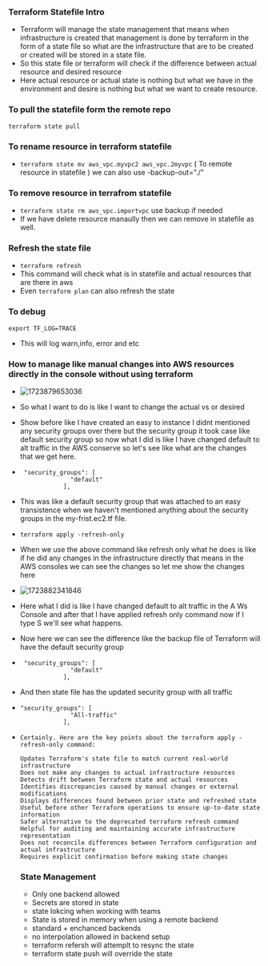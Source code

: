### Terraform Statefile Intro

- Terraform will manage the state management that means when infrastructure is created that management is done by terraform in the form of a state file so what are the infrastructure that are to be created or created will be stored in a state file.
- So this state file or terraform will check if the difference between actual resource and desired resource
- Here actual resource or actual state is nothing but what we have in the environment and desire is nothing but what we want to create resource.

### To pull the statefile form the remote repo
``` terraform state pull ```

### To rename resource in terraform statefile
- ```terraform state mv aws_vpc.myvpc2 aws_vpc.2myvpc``` ( To remote resource in statefile ) we can also use -backup-out="./"

### To remove resource in terrafrom statefile
- ``` terraform state rm aws_vpc.importvpc ``` use backup if needed
- If we have delete resource manaully then we can remove in statefile as well.

### Refresh the state file
- ``` terraform refresh ```
- This command will check what is in statefile and actual resources that are there in aws 
- Even ``` terraform plan ``` can also refresh the state

### To debug 
``` export TF_LOG=TRACE ```
- This will log warn,info, error and etc

### How to manage like manual changes into AWS resources directly in the console without using terraform

- ![1723879653036](image/terraform-state-file/1723879653036.png)
- So what I want to do is like I want to change the actual vs or desired
- Show before like I have created an easy to instance I didnt mentioned any security groups over there but the security group it took case like default security group so now what I did is like I have changed default to alt traffic in the AWS conserve so let's see like what are the changes that we get here.
- ```
   "security_groups": [
                "default"
              ],
  ```
- This was like a default security group that was attached to an easy transistence when we haven't mentioned anything about the security groups in the my-frist.ec2.tf file.
- ```
  terraform apply -refresh-only
  ```
- When we use the above command like refresh only what he does is like if he did any changes in the infrastructure directly that means in the AWS consoles we can see the changes so let me show the changes here
- ![1723882341846](image/terraform-state-file/1723882341846.png)
- Here what I did is like I have changed default to alt traffic in the A Ws Console and after that I have applied refresh only command now if I type S we'll see what happens.
- Now here we can see the difference like the backup file of Terraform will have the default security group
- ```
   "security_groups": [
                "default"
              ],
  ```
- And then state file has the updated security group with all traffic
- ```
  "security_groups": [
                "All-traffic"
              ],
  ```
- ```
  Certainly. Here are the key points about the terraform apply -refresh-only command:

  Updates Terraform's state file to match current real-world infrastructure
  Does not make any changes to actual infrastructure resources
  Detects drift between Terraform state and actual resources
  Identifies discrepancies caused by manual changes or external modifications
  Displays differences found between prior state and refreshed state
  Useful before other Terraform operations to ensure up-to-date state information
  Safer alternative to the deprecated terraform refresh command
  Helpful for auditing and maintaining accurate infrastructure representation
  Does not reconcile differences between Terraform configuration and actual infrastructure
  Requires explicit confirmation before making state changes

  ```

  ### State Management
  - Only one backend allowed
  - Secrets are stored in state
  - state lokcing when working with teams
  - State is stored in memory when using a remote backend
  - standard + enchanced backends
  - no interpolation allowed in backend setup
  - terraform refersh will attemplt to resync the state
  - terraform state push will override the state
